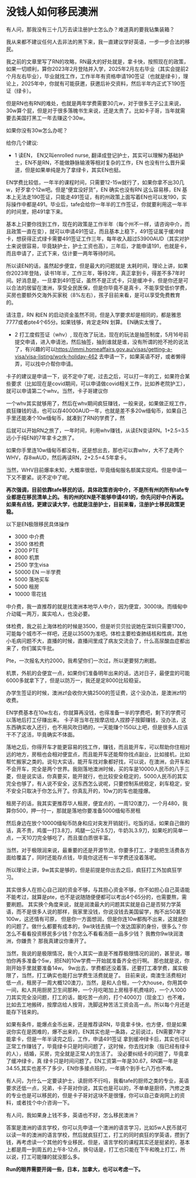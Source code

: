 # 没钱人如何移民澳洲

有人问，那我没有三十几万去读注册护士怎么办？难道真的要我钻集装箱？

我从来都不建议任何人去非法的黑下来，我一直建议学好英语，一步一步合法的移民。

我之前的文章里写了RN的攻略，RN最大的好处就是，拿卡快，按照现在的政策，如果一切顺利，算你2023年2月登陆并入学，2025年2月左右毕业（其实会提前2个月左右毕业），毕业就找工作，工作半年有资格申请190签证（也就是绿卡），理论上，2025年中，你就有可能获邀，获邀后补交资料，然后半年内正式下190签证（绿卡）。

但是RN也有RN的难处，也就是两年学费需要30几w，对于很多王子公主来说，30w算个屁，但是对于很多落魄书生来说，还是太贵了。比如卡子哥，当年就需要去美国打黑工一年去赚这个30w。

如果你没有30w怎么办呢？

给你几个建议:

- 1 读EN， EN又叫enrolled nurse, 翻译成登记护士，其实可以理解为基础护士，EN不是RN，不能做静脉输液等相对复杂的工作，EN 也没有什么晋升渠道，但是如果单纯是为了拿绿卡，其实EN也挺。

EN学费比较低，一年半的课程时间，只需要12-15w就行了，如果你拿不出30几w，好歹拿个12w吧。但是“便宜没好货”，EN 确实也没有RN 这么容易移，EN 基本上无法走190签证，只能走491签证，有的州政策上面写着EN也可以发190，实际操作中都是491。毕业后，tafe会给你一年半的工作签证，你就要利用这一年半的时间里，把491拿下来。

基本上只要你找到工作，现在的政策是工作半年（每个州不一样，请咨询中介，而且政策一直在变），就可以申请491签证，而且基本上稳下，491签证属于缓冲绿卡，想获得正式绿卡需要491签证工作三年，每年收入超过53900AUD（其实对护士来说很容易，毕竟缺护士，护士工资也高），三年后，才能申请191，也就是卡，而且申请了，正式下来，估计要一两年等待时间。

所以读EN的话，虽然起步便宜，但是最大的问题就是 太耗时间，理论上讲，如果你2023年登陆，读书1年半，工作三年，等待2年，真正拿到卡，得差不多7年时间。好消息是，一旦拿到491签证，虽然不是正式卡，只是缓冲卡，但是你还是可以合法的居留在澳洲，享受全民医保，但是你毕竟不是真卡，不能享受低价学费，买房也要额外交海外买家税（8%左右），孩子目前来看，是可以享受免费教育的。

请注意，RN 和EN 的启动资金虽然不同，但是入学要求却是相同的，都是雅思7777或者pte4个65分。如果钱够，肯定走RN 划算。 EN确实太慢了。

- 2 打工度假签证（whv）, 现在改了玩法，现在的玩法是抽签制度，5月16号前提交申请，进入申请池，然后抽签，抽到谁就是谁，没有所谓的抢不抢的说法了，有兴趣的可以<https://immi.homeaffairs.gov.au/visas/getting-a-visa/visa-listing/work-holiday-462> 去申请一下，如果英语不好，或者懒得弄，可以找中介帮你申请。

卡子的建议是申请一下，说不定中了呢，过去之后，可以打一年的工，如果符合某些要求（比如现在是covid期间，可以申请做covid相关工作，比如养老院护工），就可以申请第二个whv。当然，卡子哥建议你

一个whv其实就够用了，然后在whv期间疯狂赚钱，一般来说，如果做正规工作，疯狂赚钱的话，也可以存40000AUD一年，也就是差不多20w缅甸币，如果自己手里还能凑个10w缅甸币，就凑到了RN的学费了，然

后就可以开始RN之旅了，一年时间，利用whv赚钱，从读EN变读RN。1+2.5=3.5 远小于纯EN的7年拿卡之旅了。

如果你手里连10w缅甸币都没有，还是想出去，那也可以靠whv，大不了走两个WHV，存8wAUD，然后再读RN，2+2.5=4.5年拿卡。

当然，WHV目前爆率未知，大概率很低，毕竟缅甸服名额属实捉鸡。但是申请一下又不要紧。说不定中了呢。

**再次强调，目前依靠tafe移民的话，具体政策咨询中介，不是所有州的所有tafe专业都是在移民清单上的。 有的州的EN是不能够申请491的，你先问好中介再说。如果有点钱，更建议读大学，也就是注册护士，目前来看，注册护士移民政策更稳。**

以下是EN极限移民具体操作

- 3000 中介费
- 3500 体检费
- 2000 PTE
- 8000 机票
- 2500 学生visa
- 50000 EN 一半学费
- 5000 落地买车
- 5000 租房
- 10000 零花钱

中介费，我一直推荐的就是找澳洲本地华人中介，因为便宜，3000块。而缅甸中介动辄一两万，属实哈人，也没必要。

体检费，我之前上海体检的时候是3500，但是听贝贝拉说她在深圳只需要1700，可能每个城市不一样吧，还是以3500为准吧。体检主要检查肺结核和性病，其他小毛病问题不大，直播的时候，直播间里成了病友交流会了，什么高尿酸血症都出来了，你们属实牛批。

Pte，一次报名大约2000，我希望你们一次过，所以更要努力刷题。

机票，外航的会便宜一点，如果你们准备明年出来的话，选对日子，最便宜的可能6000多就拿下了，但是以防万一，我还是定8000比较稳妥。

办学生签证的时候，澳洲zf会收你大搞2500的签证费，这个没办法，是澳洲zf的收费。

EN学费基本在10w左右，你就算再没钱，也得准备一半的学费吧，剩下的学费可以落地后打工仔赚出来。 卡子哥当年在按摩店给人捏脖子按脚赚钱，没办法，这东西确实收入还行，也不用风吹日晒的，一天能赚个150以上吧，但是很多人应该干不了这活，毕竟确实不体面。

落地之后，你得开车才能更容易的找工作，赚钱，而且能开车，可以帮助你住相对远的地方，房租也会相对便宜点，而且能开车还能帮你找点副业，比如接机，比如帮忙搬家之类的。说句大实话，能开车找对象都好找，可以说，在澳洲，会开车和不会开车，完全是两个世界。我刚落地澳洲时候，买的车是10000人民币的八手三菱，但是说实话，你真要买，能开就行，也比较安全稳定的，5000人民币的其实完全也够了，有人说不安全，这东西怎么说呢，只要控制系统稳定，刹车稳定，安不安全只取决于你怎么开了。你真乱开的，10w刀的车也能撞爆。

租房子的话，我其实更推荐华人租房，便宜点的，一周120澳刀，一个月480，我算你500，押一付一，那就是落地你要准备5000缅甸币房租

然后身边在放个10000缅甸币防身和应对突发开销就行。吃饭的话，如果自己做的话，真不贵，鸡蛋一打3.8刀，鸡腿一公斤3.5刀，牛奶3L3.9刀，如果吃的简单一点，一天10刀完全够吃了，而且蛋白质很丰富。

当然，对于极限润来说，最重要的还是开源节流，你要多打工，才能把生活费各方面给覆盖了，同时还能存点钱，毕竟你这还有一半学费还没着落呢。

所以理论上讲，9w其实是够的，但是前提是你出去之后，疯狂打工外加疯狂学习。

其实很多人在担心自己润的资金不够，与其担心资金不够，你不如担心自己英语能不能考过，就算是pte，也不是说随随便便都可以考出4个65分的，也需要熬，需要刷题。 其实换个角度来说，就是润澳最大的问题其实就是自己是否努力学英语，而不是很多人说的那样，我家里没钱，你说没钱去美国留学，掏不出50甚至100w，这还情有可原， 但是你一方面想润，但是你连10w都掏不出来，这就是你的问题了。做什么都要有成本的，9w块钱去搞一个发达国家的身份，很多么？你怎么不看看投资移民多少钱？你怎么不看看汤臣一品多少钱？ 我教你9w块润澳洲，你嫌贵？ 那我真建议你重开了。

当然，我说的是极限情况，我个人其实一直是不推荐极限情况的润的，甚至说，哪怕你再多准备个5w，把EN的10w学费一开始就准备齐全也行啊。 那也就是说，你刚开始手里就要准备14w。
9w出去，学费都还没着落，还要打工凑学费，属实极限了，当然，打工确实也能打出学费生活费就是了。
目前来说，南澳生活费相对低一点，租房子一周大概120澳刀，当然，是和人合租，一个大house，你用其中一间，和人共用厨房卫生间那种，一个月吃喝加上房租手机费啥的，一个人1000刀其实完全没问题，打工的话，能吃苦一点的，打个4000刀（现金工）也不难，比如去工地搬砖，按摩店给人按背，洗脚这种苦活工资会高一点。所以每个月还是能存下钱来的。

如果有条件，能爆点金币出来，还是推荐读RN，毕竟拿卡快，也方便，但是如果说你实在是困难的，爆不出来的，EN其实也是一条路，之前说过，EN需要7年才能拿卡，但是一年半读完之后，工作，申请491签证
拿到缓冲绿卡后，其实也可以正常工作赚钱了，毕竟绿卡只是时间问题了，这时候，你去找对象（指已经有绿卡的人），结婚，买房，完全就是正常人的生活了。 没必要纠结卡的问题了，毕竟拿了缓冲绿卡，真
绿卡只是时间问题了。EN工资第一年是30.67，RN第一年是34.55,其实也差不了多少，EN你多接点班的，一年搞个到手七八万也不难。

有人问，为什么一定要读护士，读厨师不行吗，我看tafe的厨师之类的专业，英语要求还低一点，兄弟，卡子哥对你说，其实也是可以的，不单单是厨师，汽修之类的专业也是可以移民的，但是卡子哥对这块不是很懂，你可以自己查询网上的资料，或者找个中介咨询一下。

有人问，我如果身上钱不多，英语也不好，怎么移民澳洲？

答案是澳洲的语言学校，你可以先申请一个澳洲的语言学习，比如5w人民币就可以读一年的澳洲的语言学校，然后就疯狂打工，打工的同时疯狂的学英语，攒到了钱，再考虑读一个其他的专业移民，但是，语言学校的课程其实还是挺紧的，基本上都是周一到周五的上午8-12点，换句话是，打工也只能在下午和晚上打工，所以说，打工可能赚的就没那么多。

**Run的眼界需要开阔一些，日本，加拿大，也可以考虑一下。**
